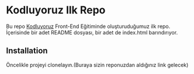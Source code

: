 # Kodluyoruz Ilk Repo
Bu repo [Kodluyoruz](https://kodluyoruz.org/) Front-End Eğitiminde oluşturuduğumuz ilk repo. İçerisinde bir adet README dosyası, bir adet de index.html barındırıyor.

## Installation
Öncelikle projeyi clonelayın.(Buraya sizin reponuzdan aldığınız link gelecek)

